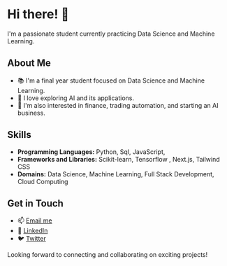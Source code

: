 # Hi there! 👋

I'm a passionate student currently practicing Data Science and Machine Learning. 

## About Me

- 📚 I'm a final year student focused on Data Science and Machine Learning.
- 🤖 I love exploring AI and its applications.
- 🌱 I'm also interested in finance, trading automation, and starting an AI business.

## Skills

- **Programming Languages:** Python, Sql, JavaScript, 
- **Frameworks and Libraries:** Scikit-learn, Tensorflow , Next.js, Tailwind CSS
- **Domains:** Data Science, Machine Learning, Full Stack Development, Cloud Computing

## Get in Touch

- 📫 [Email me](mailto:ravikumarchavva@outook.com)
- 💼 [LinkedIn]( https://www.linkedin.com/in/ravikumar-chavva/)
- 🐦 [Twitter](https://x.com/Ravikumarchavva)

Looking forward to connecting and collaborating on exciting projects!
